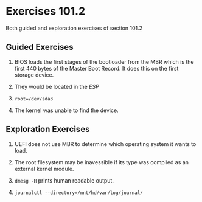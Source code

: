# Exercises 101.2

Both guided and exploration exercises of section 101.2

## Guided Exercises

1. BIOS loads the first stages of the bootloader from the MBR which is the first 440 bytes of the Master Boot Record. It does
this on the first storage device.

2. They would be located in the *ESP*

3. `root=/dev/sda3`

4. The kernel was unable to find the device.

## Exploration Exercises

1. UEFI does not use MBR to determine which operating system it wants to load.

2. The root filesystem may be inavessible if its type was compiled as an external kernel module.

3. `dmesg -H` prints human readable output.

4. `journalctl --directory=/mnt/hd/var/log/journal/`


